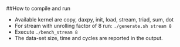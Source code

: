 ##How to compile and run
* Available kernel are copy, daxpy, init, load, stream, triad, sum, dot
* For stream with unrolling factor of 8  run: `./generate.sh stream 8`
* Execute `./bench_stream 8`
* The data-set size, time and cycles are reported in the output.
